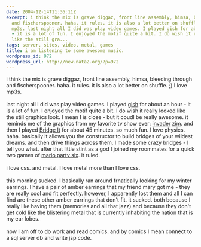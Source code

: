 ```yaml
---
date: 2004-12-14T11:36:11Z
excerpt: i think the mix is grave diggaz, front line assembly, himsa, bleeding through
  and fischerspooner. haha. it rules. it is also a lot better on shuffle. ;) I love
  mp3s. last night all I did was play video games. I played gish for about an hour
  - it is a lot of fun. I enjoyed the motif quite a bit. I do wish it really looked
  like the still gra...
tags: server, sites, video, metal, games
title: i am listening to some awesome music.
wordpress_id: 972
wordpress_url: http://new.nata2.org/?p=972
---
```


i think the mix is grave diggaz, front line assembly, himsa, bleeding through and fischerspooner. haha. it rules. it is also a lot better on shuffle. ;) I love mp3s. <br/><br/>last night all I did was play video games. I played <a href="http://www.chroniclogic.com/gish/">gish</a> for about an hour - it is a lot of fun. I enjoyed the motif quite a bit. I do wish it really looked like the still graphics look. I mean I is close - but it coudl be really awesome. it reminds me of the graphics from my favorite tv show ever: <a href="http://www.tvtome.com/InvaderZIM/">invader</a> <a href="http://www.nick.com/all_nick/tv_supersites/zim/">zim</a>. and then I played <A href="http://www.chroniclogic.com/index.htm?bridgeit.htm">Bridge It</a> for about 45 minutes. so much fun. I love physics. haha. basically it allows you the constructor to build bridges of your wildest dreams. and then drive things across them. I made some crazy bridges - I tell you what. after that little stint as a god I joined my roommates for a quick two games of <a href="http://cube.ign.com/articles/570/570749p1.html">mario party six</a>. it ruled. <br/><br/>i love css. and metal. I love metal more than I love css. <Br><br/>this morning sucked. I basically ran around frnatically looking for my winter earrings. I have a pair of amber earrings that my friend mary got me - they are really cool and fit perfectly. however, I apparently lost them and all I can find are these other amber earrings that don't fit. it sucked. both because I really like having them (memories and all that jazz) and because they don't get cold like the blistering metal that is currently inhabiting the nation that is my ear lobes. <br/><br/>now I am off to do work and read comics. and by comics I mean connect to a sql server db and write jsp code. 
